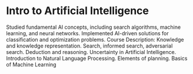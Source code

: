 # Intro to Artificial Intelligence
 Studied fundamental AI concepts, including search algorithms, machine learning, and neural networks. Implemented AI-driven solutions for classification and optimization problems.
Course Description: Knowledge and knowledge representation. Search, informed search, adversarial search. Deduction and reasoning. Uncertainty in Artificial Intelligence. Introduction to Natural Language Processing. Elements of planning. Basics of Machine Learning
